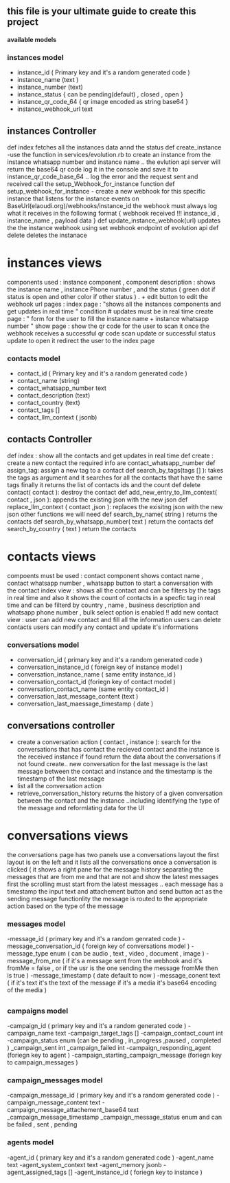 ## this file is your ultimate guide to create this project ## 
#### available models ####

### instances model ### 
- instance_id ( Primary key and it's a random generated code )
- instance_name (text )
- instance_number (text)
- instance_status { can be pending(default) , closed , open }
- instance_qr_code_64 { qr image encoded as string base64 }
- instance_webhook_url text
## instances Controller ## 
def index
   fetches all the instances data annd the status 
def create_instance 
   -use the function in services/evolution.rb to create an instance from the instance whatsapp number and instance name .. the evlution api server will return the base64 qr code log it in the console and save it to instance_qr_code_base_64 .. log the error and the request sent and received 
   call the setup_Webhook_for_instance function 
   def setup_webhook_for_instance
     - create a new webhook for this specific instance that listens for the instance events on BaseUrl(elaoudi.org)/webhooks/instance_id
     the webhook must always log what it receives in the following format { webhook received !!! instance_id , instance_name , payload data } 
def update_instance_webhook(url) 
    updates the the instance webhook using set webhook endpoint of evolution api 
def delete 
    deletes the instanace 
# instances views # 
components used : instance component , component description : shows the instance name , instance Phone number , and the status ( green dot if status is open and other color if other status ) . + edit button to edit the webhook url 
pages : 
  index page : "shows all the instances components and get updates in real time " condition # updates must be in real time 
  create page : " form for the user to fill the instance name + instance whatsapp number "
  show page : show the qr code for the user to scan it once the webhook receives a successful qr code scan update or successful status update to open it redirect the user to the index page 
### contacts model ###
- contact_id ( Primary key and it's a random generated code )
- contact_name (string)
- contact_whatsapp_number text 
- contact_description (text)
- contact_country (text)
- contact_tags [] 
- contact_llm_context ( jsonb)
## contacts Controller ## 
def index :
    show all the contacts and get updates in real time 
def create : 
     create a new contact the required info are contact_whatsapp_number 
def assign_tag: 
    assign a new tag to a contact 
def search_by_tags(tags [] ):
    takes the tags as argument and it searches for all the contacts that have the same tags 
    finally it returns 
    the list of contacts ids 
    and the count 
def delete contact( contact ):
    destroy the contact 
def add_new_entry_to_llm_context( contact , json ): 
   appends the existing json with the new json 
def replace_llm_context ( contact ,json ): 
   replaces the exisitng json with the new json 
other functions we will need 
def search_by_name( string ) 
    returns the contacts 
def search_by_whatsapp_number( text ) 
 return the contacts 
def search_by_country ( text ) 
 return the contacts 
# contacts views # 
compoents must be used : contact component shows contact name , contact whatsapp number , whatsapp  button to start a conversation with the contact 
index view : shows all the contact and can be filters by the tags in real time and also it shows the count of contacts in a specfic tag in real time and can be filterd by country , name , business description and whatsapp phone number , bulk select option is enabled !! 
add new contact  view : user can add  new contact and fill all the information
users can delete contacts
users can modify any contact and update it's informations
### conversations model ###
- conversation_id ( primary key and it's a random generated code )
- conversation_instance_id ( foreign key of instance model )
- conversation_instance_name ( same entity instance_id )
- conversation_contact_id (foriegn key of contact model )
- conversation_contact_name (same entity contact_id )
- conversation_last_message_content (text )
- conversation_last_maessage_timestamp ( date )
## conversations controller ## 
- create  a conversation action ( contact , instance ):
    search for the conversations that has contact the recieved contact and the instance is the received instance
    if found return the data about the conversations
    if not found create..  new conversation for the last message is the last message between the contact and instance and the timestamp is the timestamp of the last message 
- list all the conversation action
- retrieve_conversation_history returns the history   of a given conversation between the contact and the instance ..including identifying the type of the message and reformlating data for the UI
# conversations views #
the conversations page has two panels use a conversations layout
the first layout is on the left  and it lists all the conversations once a conversation is clicked ( it shows a right pane for the message history separating the messages that are from me and that are not and show the latest messages first the scrolling must start from the latest messages .. each message has a timestamp 
the input text and attachement button and send button act as the sending message functionlity the message is routed to the appropriate action based on the type of the message
### messages model ### 
-message_id ( primary key and it's a random genrated code ) 
-message_conversation_id ( foreign key of conversations model ) 
-message_type enum ( can be audio , text , video , document , image ) 
-message_from_me ( if it's a message sent from the webhook and it's fromMe = false , or if the usr is the one sending the message fromMe then is true ) 
-message_timestamp ( date default to now ) 
-message_conent text ( if it's text it's the text of the message if it's a media it's base64 encoding of the media ) 
##
### campaigns model ### 
-campaign_id ( primary key and it's a random generated code ) 
-campaign_name text 
-campaign_target_tags [] 
-campaign_contact_count int
-campaign_status enum (can be pending , in_progress ,paused , completed ) 
_campaign_sent int 
_campaign_failed int 
-campaign_responding_agent (foriegn key to agent ) 
-campaign_starting_campaign_message (foriegn key to campaign_messages ) 
### campaign_messages model ### 
-campaign_message_id ( primary key and it's a random generated code ) 
-campaign_message_content text
-campaign_message_attachement_base64 text
_campaign_message_timestamp 
_campaign_message_status enum and can be failed , sent , pending 
### agents model ###
-agent_id ( primary key and it's a random generated code )
-agent_name text
-agent_system_context text
-agent_memory jsonb
-agent_assigned_tags [] 
-agent_instance_id ( foriegn key to instance ) 

